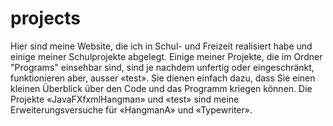 # projects
Hier sind meine Website, die ich in Schul- und Freizeit realisiert habe und einige meiner Schulprojekte abgelegt. 
Einige meiner  Projekte, die im Ordner "Programs" einsehbar sind, sind je nachdem unfertig oder eingeschränkt, funktionieren aber, ausser «test».
Sie dienen einfach dazu, dass Sie einen kleinen Überblick über den Code und das Programm kriegen können.
Die Projekte «JavaFXfxmlHangman» und «test» sind meine Erweiterungsversuche für «HangmanA» und «Typewriter».
